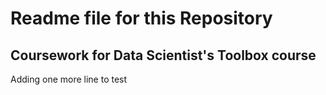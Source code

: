 # Readme file for this Repository
## Coursework for Data Scientist's Toolbox course

Adding one more line to test
